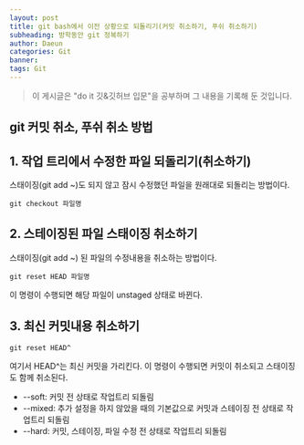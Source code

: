 ```yaml
---
layout: post
title: git bash에서 이전 상황으로 되돌리기(커밋 취소하기, 푸쉬 취소하기)
subheading: 방학동안 git 정복하기
author: Daeun
categories: Git
banner:
tags: Git 
---
```


> 이 게시글은 "do it 깃&깃허브 입문"을 공부하며 그 내용을 기록해 둔 것입니다.

## git 커밋 취소, 푸쉬 취소 방법

## 1. 작업 트리에서 수정한 파일 되돌리기(취소하기)
스태이징(git add ~)도 되지 않고 잠시 수정했던 파일을 원래대로 되돌리는 방법이다. 
```
git checkout 파일명
```

## 2. 스테이징된 파일 스태이징 취소하기
스태이징(git add ~) 된 파일의 수정내용을 취소하는 방법이다.
```
git reset HEAD 파일명
```
이 명령이 수행되면 해당 파일이 unstaged 상태로 바뀐다.

## 3. 최신 커밋내용 취소하기
```
git reset HEAD^
```
여기서 HEAD^는 최신 커밋을 가리킨다. 
이 명령이 수행되면 커밋이 취소되고 스태이징도 함께 취소된다.

* \-\-soft: 커밋 전 상태로 작업트리 되돌림
* \-\-mixed: 추가 설정을 하지 않았을 때의 기본값으로 커밋과 스테이징 전 상태로 작업트리 되돌림
* \-\-hard: 커밋, 스테이징, 파일 수정 전 상태로 작업트리 되돌림